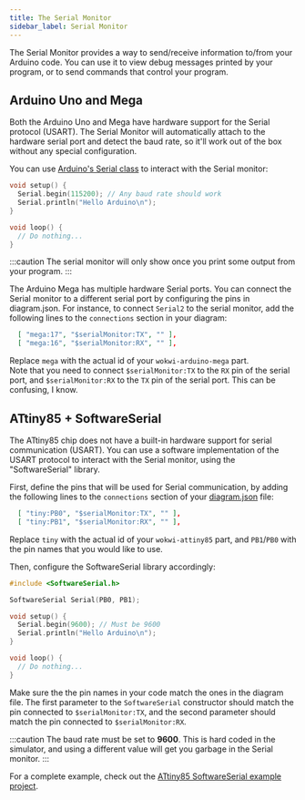 ```yaml
---
title: The Serial Monitor
sidebar_label: Serial Monitor
---
```


The Serial Monitor provides a way to send/receive information to/from your Arduino code.
You can use it to view debug messages printed by your program, or to send commands that control
your program.

## Arduino Uno and Mega

Both the Arduino Uno and Mega have hardware support for the Serial protocol (USART). The Serial Monitor will automatically attach to the hardware serial port and detect the baud rate, so it'll work out of the box without any special configuration.

You can use [Arduino's Serial class](https://www.arduino.cc/reference/en/language/functions/communication/serial/) to interact with the Serial monitor:

```cpp
void setup() {
  Serial.begin(115200); // Any baud rate should work
  Serial.println("Hello Arduino\n");
}

void loop() {
  // Do nothing...
}
```

:::caution
The serial monitor will only show once you print some output from your program.
:::

The Arduino Mega has multiple hardware Serial ports. You can connect the Serial monitor to a different serial port by configuring the pins in diagram.json. For instance, to connect `Serial2` to the serial monitor, add the following lines to the `connections` section in your diagram:

```json
  [ "mega:17", "$serialMonitor:TX", "" ],
  [ "mega:16", "$serialMonitor:RX", "" ],
```

Replace `mega` with the actual id of your `wokwi-arduino-mega` part.  
Note that you need to connect `$serialMonitor:TX` to the `RX` pin of the serial port, and `$serialMonitor:RX` to the `TX` pin of the serial port. This can be confusing, I know.

## ATtiny85 + SoftwareSerial

The ATtiny85 chip does not have a built-in hardware support for serial communication (USART). You can use a
software implementation of the USART protocol to interact with the Serial monitor, using the "SoftwareSerial" library.

First, define the pins that will be used for Serial communication, by adding the following lines to the `connections` section of your [diagram.json](../diagram-format) file:

```json
  [ "tiny:PB0", "$serialMonitor:TX", "" ],
  [ "tiny:PB1", "$serialMonitor:RX", "" ],
```

Replace `tiny` with the actual id of your `wokwi-attiny85` part, and `PB1`/`PB0` with the pin names that you would like to use.

Then, configure the SoftwareSerial library accordingly:

```cpp
#include <SoftwareSerial.h>

SoftwareSerial Serial(PB0, PB1);

void setup() {
  Serial.begin(9600); // Must be 9600
  Serial.println("Hello Arduino\n");
}

void loop() {
  // Do nothing...
}
```

Make sure the the pin names in your code match the ones in the diagram file. The first parameter
to the `SoftwareSerial` constructor should match the pin connected to `$serialMonitor:TX`, and
the second parameter should match the pin connected to `$serialMonitor:RX`.

:::caution
The baud rate must be set to **9600**. This is hard coded in the simulator, and using a different
value will get you garbage in the Serial monitor.
:::

For a complete example, check out the [ATtiny85 SoftwareSerial example project](https://wokwi.com/arduino/projects/290883003139228169).
